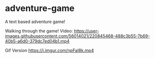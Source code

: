 # adventure-game
A text based adventure game! 

Walking through the game! 
Video: 
https://user-images.githubusercontent.com/56014021/220845468-488c3b55-7b69-40b5-a6d0-379dc7ed04b1.mp4

Gif Version
https://i.imgur.com/npFaI8k.mp4



